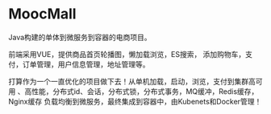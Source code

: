 # MoocMall
Java构建的单体到微服务到容器的电商项目。

前端采用VUE，提供商品首页轮播图，懒加载浏览，ES搜索，
添加购物车，支付，订单管理，用户信息管理，地址管理等。

打算作为一个一直优化的项目做下去！从单机加载，启动，浏览，支付到集群高可用
、高性能，分布式id、会话，分布式锁，分布式事务，MQ缓冲，Redis缓存，Nginx缓存
负载均衡到微服务，最终集成到容器中，由Kubenets和Docker管理！
